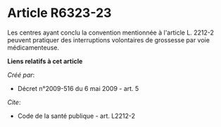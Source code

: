 # Article R6323-23

Les centres ayant conclu la convention mentionnée à l'article L. 2212-2 peuvent pratiquer des interruptions volontaires de
grossesse par voie médicamenteuse.

**Liens relatifs à cet article**

_Créé par_:

  - Décret n°2009-516 du 6 mai 2009 - art. 5

_Cite_:

  - Code de la santé publique - art. L2212-2
